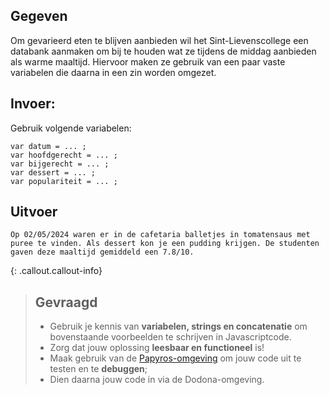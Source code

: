## Gegeven

Om gevarieerd eten te blijven aanbieden wil het Sint-Lievenscollege een databank aanmaken om bij te houden wat ze tijdens de middag aanbieden als warme maaltijd. Hiervoor maken ze gebruik van een paar vaste variabelen die daarna in een zin worden omgezet.

## Invoer: 
Gebruik volgende variabelen: 
```
var datum = ... ;
var hoofdgerecht = ... ;
var bijgerecht = ... ;
var dessert = ... ;
var populariteit = ... ;
```

## Uitvoer

```
Op 02/05/2024 waren er in de cafetaria balletjes in tomatensaus met puree te vinden. Als dessert kon je een pudding krijgen. De studenten gaven deze maaltijd gemiddeld een 7.8/10.
```


{: .callout.callout-info}
>## Gevraagd
>* Gebruik je kennis van **variabelen, strings en concatenatie** om bovenstaande voorbeelden te schrijven in Javascriptcode. 
>* Zorg dat jouw oplossing **leesbaar en functioneel** is! 
>* Maak gebruik van de [Papyros-omgeving](https://papyros.dodona.be/?locale=nl&language=JavaScript) om jouw code uit te testen en te **debuggen**; 
>* Dien daarna jouw code in via de Dodona-omgeving. 
